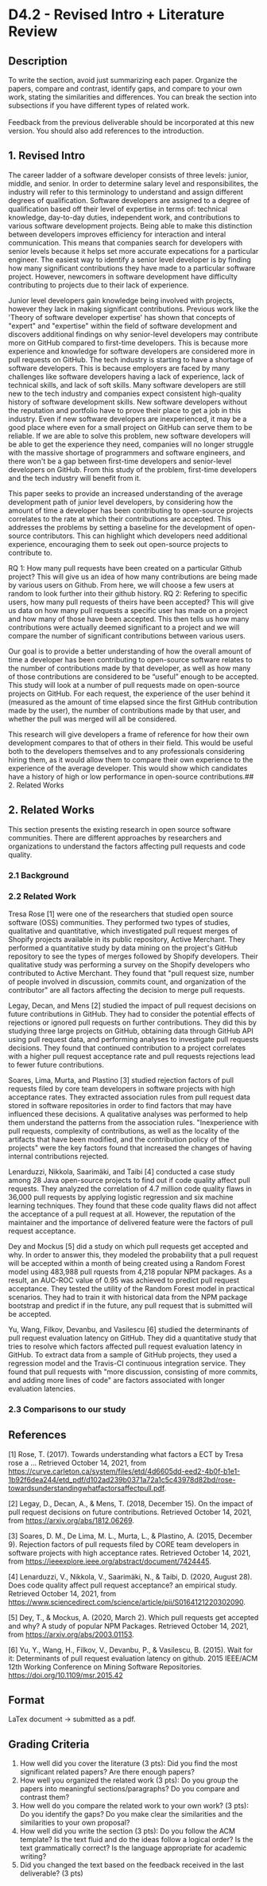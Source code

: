 # D4.2 - Revised Intro + Literature Review
## Description
To write the section, avoid just summarizing each paper. Organize the papers, compare and 
contrast, identify gaps, and compare to your own work, stating the similarities and differences. 
You can break the section into subsections if you have different types of related work.
</br>
</br>Feedback from the previous deliverable should be incorporated at this new version. You should 
also add references to the introduction.

## 1. Revised Intro
The career ladder of a software developer consists of three levels: junior, middle, and senior. In order to determine salary level and responsibilites, the industry will refer to this terminology to understand and assign different degrees of qualification. Software developers are assigned to a degree of qualification based off their level of expertise in terms of: technical knowledge, day-to-day duties, independent work, and contributions to various software development projects. Being able to make this distinction between developers improves efficiency for interaction and interal communication. This means that companies search for developers with senior levels because it helps set more accurate expecations for a particular engineer. The easiest way to identify a senior level developer is by finding how many significant contributions they have made to a particular software project. However, newcomers in software development have difficulty contributing to projects due to their lack of experience.

Junior level developers gain knowledge being involved with projects, however they lack in making significant contributions. Previous work like the 'Theory of software developer expertise' has shown that concepts of "expert" and "expertise" within the field of software development and discovers additional findings on why senior-level developers may contribute more on GitHub compared to first-time developers. This is because more experience and knowledge for software developers are considered more in pull requests on GitHub. The tech industry is starting to have a shortage of software developers. This is because employers are faced by many challenges like software developers having a lack of experience, lack of technical skills, and lack of soft skills. Many software developers are still new to the tech industry and companies expect consistent high-quality history of software development skills. New software developers without the reputation and portfolio have to prove their place to get a job in this industry. Even if new software developers are inexperienced, it may be a good place where even for a small project on GitHub can serve them to be reliable. If we are able to solve this problem, new software developers will be able to get the experience they need, companies will no longer struggle with the massive shortage of programmers and software engineers, and there won't be a gap between first-time developers and senior-level developers on GitHub. From this study of the problem, first-time developers and the tech industry will benefit from it.

This paper seeks to provide an increased understanding of the average development path of junior level developers, by considering how the amount of time a developer has been contributing to open-source projects correlates to the rate at which their contributions are accepted. This addresses the problems by setting a baseline for the development of open-source contributors. This can highlight which developers need additional experience, encouraging them to seek out open-source projects to contribute to.


RQ 1: How many pull requests have been created on a particular Github project?
This will give us an idea of how many contributions are being made by various users on Github. From here, we will choose a few users at random to look further into their github history.
RQ 2: Refering to specific users, how many pull requests of theirs have been accepted?
This will give us data on how many pull requests a specific user has made on a project and how many of those have been accepted. This then tells us how many contributions were actually deemed significant to a project and we will compare the number of significant contributions between various users.

Our goal is to provide a better understanding of how the overall amount of time a developer has been contributing to open-source software relates to the number of contributions made by that developer, as well as how many of those contributions are considered to be “useful” enough to be accepted. This study will look at a number of pull requests made on open-source projects on GitHub. For each request, the experience of the user behind it (measured as the amount of time elapsed since the first GitHub contribution made by the user), the number of contributions made by that user, and whether the pull was merged will all be considered.

This research will give developers a frame of reference for how their own development compares to that of others in their field. This would be useful both to the developers themselves and to any professionals considering hiring them, as it would allow them to compare their own experience to the experience of the average developer. This would show which candidates have a history of high or low performance in open-source contributions.## 2. Related Works
## 2. Related Works
This section presents the existing research in open source software communities. There are different approaches by researchers and organizations to understand the factors affecting pull requests and code quality.

### 2.1 Background 

### 2.2 Related Work
  Tresa Rose [1] were one of the researchers that studied open source software (OSS) communities. They performed two types of studies, qualitative and quantitative, which investigated pull request merges of Shopify projects available in its public repository, Active Merchant. They performed a quantitative study by data mining on the project's GitHub repository to see the types of merges followed by Shopify developers. Their qualitative study was performing a survey on the Shopify developers who contributed to Active Merchant. They found that "pull request size, number of people involved in discussion, commits count, and organization of the contributor" are all factors affecting the decision to merge pull requests. 
  
  Legay, Decan, and Mens [2] studied the impact of pull request decisions on future contributions in GitHub. They had to consider the potential effects of rejections or ignored pull requests on further contributions. They did this by studying three large projects on GitHub, obtaining data through GitHub API using pull request data, and performing analyses to investigate pull requests decisions. They found that continued contribution to a project correlates with a higher pull request acceptance rate and pull requests rejections lead to fewer future contributions. 
  
  Soares, Lima, Murta, and Plastino [3] studied rejection factors of pull requests filed by core team developers in software projects with high acceptance rates. They extracted association rules from pull request data stored in software repositories in order to find factors that may have influenced these decisions. A qualitative analyses was performed to help them understand the patterns from the association rules. "Inexperience with pull requests, complexity of contributions, as well as the locality of the artifacts that have been modified, and the contribution policy of the projects" were the key factors found that increased the changes of having internal contributions rejected. 
  
  Lenarduzzi, Nikkola, Saarimäki, and Taibi [4] conducted a case study among 28 Java open-source projects to find out if code quality affect pull requests. They analyzed the correlation of 4.7 million code quality flaws in 36,000 pull requests by applying logistic regression and six machine learning techniques. They found that these code quality flaws did not affect the acceptance of a pull request at all. However, the reputation of the maintainer and the importance of delivered feature were the factors of pull request acceptance. 
  
  Dey and Mockus [5] did a study on which pull requests get accepted and why. In order to answer this, they modeled the probability that a pull request will be accepted within a month of being created using a Random Forest model using 483,988 pull rquests from 4,218 popular NPM packages. As a result, an AUC-ROC value of 0.95 was achieved to predict pull request acceptance. They tested the utility of the Random Forest model in practical scenarios. They had to train it with historical data from the NPM package bootstrap and predict if in the future, any pull request that is submitted will be accepted.
  
  Yu, Wang, Filkov, Devanbu, and Vasilescu [6] studied the determinants of pull request evaluation latency on GitHub. They did a quantitative study that tries to resolve which factors affected pull request evaluation latency in GitHub. To extract data from a sample of GitHub projects, they used a regression model and the Travis-CI continuous integration service. They found that pull requests with "more discussion, consisting of more commits, and adding more lines of code" are factors associated with longer evaluation latencies.

### 2.3 Comparisons to our study

## References 
[1] Rose, T. (2017). Towards understanding what factors a ECT by Tresa rose a ... Retrieved October 14, 2021, from https://curve.carleton.ca/system/files/etd/4d6605dd-eed2-4b0f-b1e1-1b92f6dea244/etd_pdf/d102ad239b0371a72a1c5c43978d82bd/rose-towardsunderstandingwhatfactorsaffectpull.pdf. 

[2] Legay, D., Decan, A., & Mens, T. (2018, December 15). On the impact of pull request decisions on future contributions. Retrieved October 14, 2021, from https://arxiv.org/abs/1812.06269.

[3] Soares, D. M., De Lima, M. L., Murta, L., & Plastino, A. (2015, December 9). Rejection factors of pull requests filed by CORE team developers in software projects with high acceptance rates. Retrieved October 14, 2021, from https://ieeexplore.ieee.org/abstract/document/7424445. 

[4] Lenarduzzi, V., Nikkola, V., Saarimäki, N., & Taibi, D. (2020, August 28). Does code quality affect pull request acceptance? an empirical study. Retrieved October 14, 2021, from https://www.sciencedirect.com/science/article/pii/S0164121220302090. 

[5] Dey, T., & Mockus, A. (2020, March 2). Which pull requests get accepted and why? A study of popular NPM Packages. Retrieved October 14, 2021, from https://arxiv.org/abs/2003.01153. 

[6] Yu, Y., Wang, H., Filkov, V., Devanbu, P., & Vasilescu, B. (2015). Wait for it: Determinants of pull request evaluation latency on github. 2015 IEEE/ACM 12th Working Conference on Mining Software Repositories. https://doi.org/10.1109/msr.2015.42 

## Format
LaTex document -> submitted as a pdf.
## Grading Criteria
1. How well did you cover the literature (3 pts): Did you find the most significant related papers? 
Are there enough papers? 
2. How well you organized the related work (3 pts): Do you group the papers into meaningful 
sections/paragraphs? Do you compare and contrast them?
3. How well do you compare the related work to your own work? (3 pts): Do you 
identify the gaps? Do you make clear the similarities and the similarities to your own proposal?
4. How well did you write the section (3 pts): Do you follow the ACM template? Is the text 
fluid and do the ideas follow a logical order? Is the text grammatically correct? Is the language appropriate for 
academic writing?
5. Did you changed the text based on the feedback received in the last 
deliverable? (3 pts)
